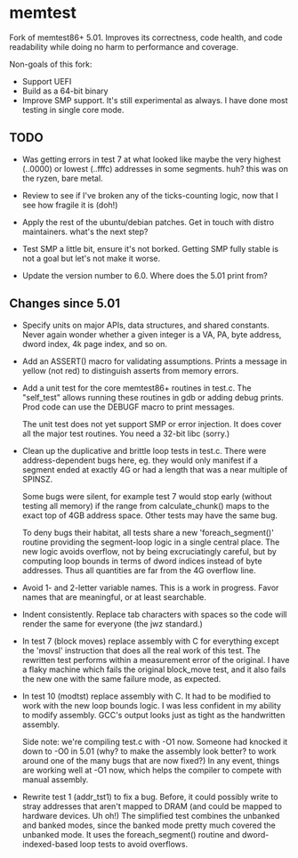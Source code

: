 # memtest

Fork of memtest86+ 5.01. Improves its correctness, code health, and code
readability while doing no harm to performance and coverage.

Non-goals of this fork:
 - Support UEFI
 - Build as a 64-bit binary
 - Improve SMP support. It's still experimental as always. I have done most
   testing in single core mode.


## TODO

 - Was getting errors in test 7 at what looked like maybe
   the very highest (..0000) or lowest (..fffc) addresses in
   some segments. huh? this was on the ryzen, bare metal.

 - Review to see if I've broken any of the ticks-counting logic,
   now that I see how fragile it is (doh!)

 - Apply the rest of the ubuntu/debian patches.
   Get in touch with distro maintainers. what's the next step?

 - Test SMP a little bit, ensure it's not borked. Getting SMP fully
   stable is not a goal but let's not make it worse.

 - Update the version number to 6.0. Where does the 5.01 print from?

## Changes since 5.01

 - Specify units on major APIs, data structures, and shared constants.
   Never again wonder whether a given integer is a VA, PA, byte address,
   dword index, 4k page index, and so on.

 - Add an ASSERT() macro for validating assumptions. Prints a message
   in yellow (not red) to distinguish asserts from memory errors.

 - Add a unit test for the core memtest86+ routines in test.c. The
   "self_test" allows running these routines in gdb or adding debug
   prints. Prod code can use the DEBUGF macro to print messages.

   The unit test does not yet support SMP or error injection. It does
   cover all the major test routines. You need a 32-bit libc (sorry.)

 - Clean up the duplicative and brittle loop tests in test.c. There were
   address-dependent bugs here, eg. they would only manifest if a segment
   ended at exactly 4G or had a length that was a near multiple of SPINSZ.

   Some bugs were silent, for example test 7 would stop early (without
   testing all memory) if the range from calculate_chunk() maps to the
   exact top of 4GB address space. Other tests may have the same bug.

   To deny bugs their habitat, all tests share a new 'foreach_segment()'
   routine providing the segment-loop logic in a single central place.
   The new logic avoids overflow, not by being excruciatingly careful,
   but by computing loop bounds in terms of dword indices instead of
   byte addresses. Thus all quantities are far from the 4G overflow line.

 - Avoid 1- and 2-letter variable names. This is a work in progress.
   Favor names that are meaningful, or at least searchable.

 - Indent consistently. Replace tab characters with spaces so the code will
   render the same for everyone (the jwz standard.)

 - In test 7 (block moves) replace assembly with C for everything except
   the 'movsl' instruction that does all the real work of this test.
   The rewritten test performs within a measurement error of the original.
   I have a flaky machine which fails the original block_move test, and it
   also fails the new one with the same failure mode, as expected.

 - In test 10 (modtst) replace assembly with C. It had to be modified to
   work with the new loop bounds logic. I was less confident in my ability
   to modify assembly. GCC's output looks just as tight as the handwritten
   assembly.

   Side note: we're compiling test.c with -O1 now. Someone had knocked it
   down to -O0 in 5.01 (why? to make the assembly look better? to
   work around one of the many bugs that are now fixed?) In any event,
   things are working well at -O1 now, which helps the compiler to
   compete with manual assembly.

 - Rewrite test 1 (addr_tst1) to fix a bug. Before, it could possibly
   write to stray addresses that aren't mapped to DRAM (and could be
   mapped to hardware devices. Uh oh!) The simplified test combines
   the unbanked and banked modes, since the banked mode pretty much
   covered the unbanked mode. It uses the foreach_segment() routine
   and dword-indexed-based loop tests to avoid overflows.
